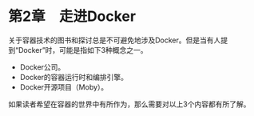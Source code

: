# 第2章　走进Docker

关于容器技术的图书和探讨总是不可避免地涉及Docker。但是当有人提到“Docker”时，可能是指如下3种概念之一。

+ Docker公司。
+ Docker的容器运行时和编排引擎。
+ Docker开源项目（Moby）。

如果读者希望在容器的世界中有所作为，那么需要对以上3个内容都有所了解。

